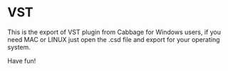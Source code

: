 # VST
This is the export of VST plugin from Cabbage for Windows users, if you need MAC or LINUX just open the .csd file and export for your operating system.

Have fun!
